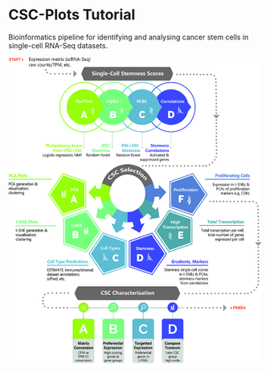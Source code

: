 # CSC-Plots Tutorial

Bioinformatics pipeline for identifying and analysing cancer stem cells in single-cell RNA-Seq datasets.

![alt text](https://github.com/p-carter/cscplots/blob/master/cscplots_pipeline.jpg?raw=true)

